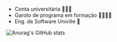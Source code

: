 - Conta universitária ​🧙🏽‍♂️​
- Garoto de programa em formação 🦍​🤝🏿​🦍​
- Eng. de Software Univille 🥥​

  
![Anurag's GitHub stats](https://github-readme-stats.vercel.app/api?username=JoaoMeloReis&show_icons=true&theme=tokyonight)
